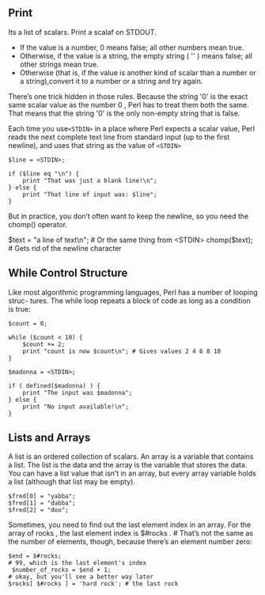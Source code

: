 Print
-----

Its a list of scalars. Print a scalaf on STDOUT.

* If the value is a number, 0 means false; all other numbers mean true.
* Otherwise, if the value is a string, the empty string ( '' ) means false; all other strings mean true.
* Otherwise (that is, if the value is another kind of scalar than a number or a string),convert it to a number or a string and try again.

There’s one trick hidden in those rules. Because the string '0' is the exact same scalar value as the number 0 , Perl has to treat them both the same. 
That means that the string '0' is the only non-empty string that is false.

Each time you use````<STDIN>```` in a place where Perl expects a scalar value, Perl reads the
next complete text line from standard input (up to the first newline), and uses that string
as the value of ````<STDIN>````

````
$line = <STDIN>;

if ($line eq "\n") {
	print "That was just a blank line!\n";
} else {
	print "That line of input was: $line";
}
````
But in practice, you don’t often want to keep the newline, so you need the chomp()
operator.

$text = "a line of text\n"; # Or the same thing from <STDIN>
chomp($text); # Gets rid of the newline character

While Control Structure
-----------------------

Like most algorithmic programming languages, Perl has a number of looping struc-
tures. The while loop repeats a block of code as long as a condition is true:

````
$count = 0;

while ($count < 10) {
	$count += 2;
	print "count is now $count\n"; # Gives values 2 4 6 8 10
}

$madonna = <STDIN>;

if ( defined($madonna) ) {
	print "The input was $madonna";
} else {
	print "No input available!\n";
}
````

Lists and Arrays
----------------

A list is an ordered collection of scalars. An array is a variable that contains a list.
The list is the data and the array is the variable that stores the data. 
You can have a list value that isn’t in an array, but every array variable holds a list (although that list may be empty).

````
$fred[0] = "yabba";
$fred[1] = "dabba";
$fred[2] = "doo";
````

Sometimes, you need to find out the last element index in an array. For the array of rocks , 
the last element index is $#rocks . # That’s not the same as the number of elements,
though, because there’s an element number zero:

````
$end = $#rocks;
# 99, which is the last element's index
 $number_of_rocks = $end + 1;
# okay, but you'll see a better way later
$rocks[ $#rocks ] = 'hard rock'; # the last rock
````


